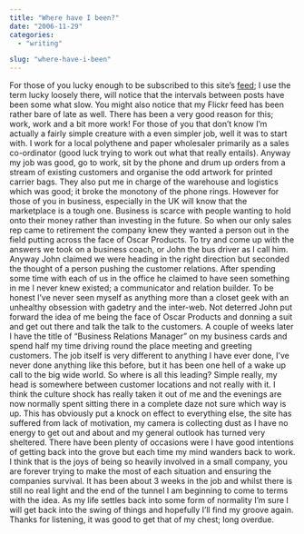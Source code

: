 ```yaml
---
title: "Where have I been?"
date: "2006-11-29"
categories:
  - "writing"

slug: "where-have-i-been"
---
```


For those of you lucky enough to be subscribed to this site’s [feed](https://adamchamberlin.info/feed/feed.xml "RSS Feed"); I use the term lucky loosely there, will notice that the intervals between posts have been some what slow. You might also notice that my Flickr feed has been rather bare of late as well. There has been a very good reason for this; work, work and a bit more work! For those of you that don’t know I’m actually a fairly simple creature with a even simpler job, well it was to start with. I work for a local polythene and paper wholesaler primarily as a sales co-ordinator (good luck trying to work out what that really entails). Anyway my job was good, go to work, sit by the phone and drum up orders from a stream of existing customers and organise the odd artwork for printed carrier bags. They also put me in charge of the warehouse and logistics which was good; it broke the monotony of the phone rings. However for those of you in business, especially in the UK will know that the marketplace is a tough one. Business is scarce with people wanting to hold onto their money rather than investing in the future. So when our only sales rep came to retirement the company knew they wanted a person out in the field putting across the face of Oscar Products. To try and come up with the answers we took on a business coach, or John the bus driver as I call him. Anyway John claimed we were heading in the right direction but seconded the thought of a person pushing the customer relations. After spending some time with each of us in the office he claimed to have seen something in me I never knew existed; a communicator and relation builder. To be honest I’ve never seen myself as anything more than a closet geek with an unhealthy obsession with gadetry and the inter-web. Not deterred John put forward the idea of me being the face of Oscar Products and donning a suit and get out there and talk the talk to the customers. A couple of weeks later I have the title of “Business Relations Manager” on my business cards and spend half my time driving round the place meeting and greeting customers. The job itself is very different to anything I have ever done, I’ve never done anything like this before, but it has been one hell of a wake up call to the big wide world. So where is all this leading? Simple really, my head is somewhere between customer locations and not really with it. I think the culture shock has really taken it out of me and the evenings are now normally spent sitting there in a complete daze not sure which way is up. This has obviously put a knock on effect to everything else, the site has suffered from lack of motivation, my camera is collecting dust as I have no energy to get out and about and my general outlook has turned very sheltered. There have been plenty of occasions were I have good intentions of getting back into the grove but each time my mind wanders back to work. I think that is the joys of being so heavily involved in a small company, you are forever trying to make the most of each situation and ensuring the companies survival. It has been about 3 weeks in the job and whilst there is still no real light and the end of the tunnel I am beginning to come to terms with the idea. As my life settles back into some form of normality I’m sure I will get back into the swing of things and hopefully I’ll find my groove again. Thanks for listening, it was good to get that of my chest; long overdue.
